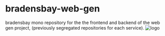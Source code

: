 # bradensbay-web-gen
bradensbay mono repository for the the frontend and backend of the web gen project, (previously segregated repositories for each service). 
![logo](https://github.com/user-attachments/assets/f61080be-f79d-4637-8802-f9a988425b11)
